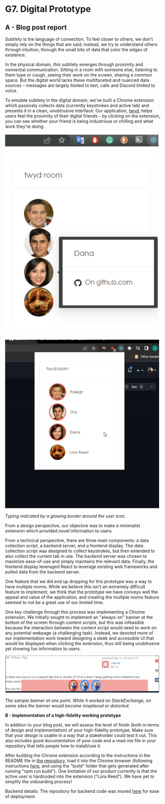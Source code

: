 ﻿# G7. Digital Prototype

## A - Blog post report

Subtlety is the language of connection. To feel closer to others, we don&#39;t simply rely on the things that are said; instead, we try to understand others through intuition, through the small bits of data that color the edges of existence.

In the physical domain, this subtlety emerges through proximity and nonverbal communication. Sitting in a room with someone else, listening to them type or cough, seeing their work on the screen, sharing a common space. But the digital world lacks these multifaceted and nuanced data sources – messages are largely limited to text, calls and Discord limited to voice.

To emulate subtlety in the digital domain, we&#39;ve built a Chrome extension which passively collects data (currently keystrokes and active tab) and presents it in a clean, unobtrusive interface. Our application, [twyd](https://github.com/UWSocialComputing/Left-On-Read-Project), helps users feel the proximity of their digital friends – by clicking on the extension, you can see whether your friend is being industrious or chilling and what work they&#39;re doing.

<img src="https://raw.githubusercontent.com/UWSocialComputing/Left-On-Read/main/images/extension_pic.jpg" alt="chrome extension" width="500"/><br/>

<img src="https://raw.githubusercontent.com/UWSocialComputing/Left-On-Read/main/images/extension_gif.gif" alt="chrome extension typing animation" width="500"/><br/>

_Typing indicated by a glowing border around the user icon._

From a design perspective, our objective was to make a minimalist extension which provided novel information to users.

From a technical perspective, there are three main components: a data collection script, a backend server, and a frontend display. The data collection script was designed to collect keystrokes, but then extended to also collect the current tab in use. The backend server was chosen to maximize ease-of-use and simply maintains the relevant data. Finally, the frontend display leveraged React to leverage existing web frameworks and pulled data from the backend server.

One feature that we did end up dropping for this prototype was a way to have multiple rooms. While we believe this isn&#39;t an extremely difficult feature to implement, we think that the prototype we have conveys well the appeal and value of the application, and creating the multiple rooms feature seemed to not be a great use of our limited time.

One key challenge through this process was implementing a Chrome extension. We initially sought to implement an &quot;always-on&quot; banner at the bottom of the screen through content scripts, but this was infeasible because the interaction between the content script would need to work on any potential webpage (a challenging task). Instead, we devoted more of our implementation work toward designing a sleek and accessible UI that would be displayed when clicking the extension, thus still being unobtrusive yet showing fun information to users.

<img src="https://raw.githubusercontent.com/UWSocialComputing/Left-On-Read/main/images/extension_old.jpg" alt="a previous iteration of the chrome extension, using a floating banner at the bottom of the browser" width="500"/><br/>

_The sample banner at one point_. _While it worked on StackExchange, on some sites the banner would become misplaced or distorted._

**B - Implementation of a high-fidelity working prototype**

In addition to your blog post, we will assess the level of finish (both in terms of design and implementation) of your high-fidelity prototype. Make sure that your design is usable in a way that a stakeholder could test it out. This also includes good documentation of your code and a read-me file in your repository that tells people how to install/use it.

After building the Chrome extension according to the instructions in the README file in [the repository](https://github.com/UWSocialComputing/Left-On-Read-Project), load it into the Chrome browser (following instructions [here](https://github.com/UWSocialComputing/Left-On-Read-Project), and using the &quot;build&quot; folder that gets generated after running &quot;npm run build&quot;). One limitation of our product currently is that the active user is hardcoded into the extension (&quot;Lora Reed&quot;). We have yet to simplify the onboarding process!

Backend details: The repository for backend code was moved [here](https://github.com/jerome9189/twyd-server) for ease of deployment.
